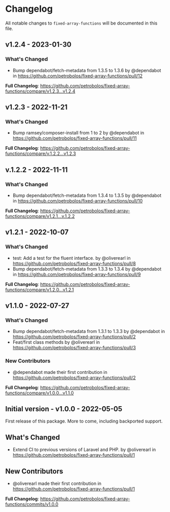 # Changelog

All notable changes to `fixed-array-functions` will be documented in this file.

## v1.2.4 - 2023-01-30

### What's Changed

- Bump dependabot/fetch-metadata from 1.3.5 to 1.3.6 by @dependabot in https://github.com/petrobolos/fixed-array-functions/pull/12

**Full Changelog**: https://github.com/petrobolos/fixed-array-functions/compare/v1.2.3...v1.2.4

## v1.2.3 - 2022-11-21

### What's Changed

- Bump ramsey/composer-install from 1 to 2 by @dependabot in https://github.com/petrobolos/fixed-array-functions/pull/11

**Full Changelog**: https://github.com/petrobolos/fixed-array-functions/compare/v.1.2.2...v1.2.3

## v.1.2.2 - 2022-11-11

### What's Changed

- Bump dependabot/fetch-metadata from 1.3.4 to 1.3.5 by @dependabot in https://github.com/petrobolos/fixed-array-functions/pull/10

**Full Changelog**: https://github.com/petrobolos/fixed-array-functions/compare/v1.2.1...v.1.2.2

## v1.2.1 - 2022-10-07

### What's Changed

- test: Add a test for the fluent interface. by @oliverearl in https://github.com/petrobolos/fixed-array-functions/pull/8
- Bump dependabot/fetch-metadata from 1.3.3 to 1.3.4 by @dependabot in https://github.com/petrobolos/fixed-array-functions/pull/9

**Full Changelog**: https://github.com/petrobolos/fixed-array-functions/compare/v1.2.0...v1.2.1

## v1.1.0 - 2022-07-27

### What's Changed

- Bump dependabot/fetch-metadata from 1.3.1 to 1.3.3 by @dependabot in https://github.com/petrobolos/fixed-array-functions/pull/2
- Feat/first class methods by @oliverearl in https://github.com/petrobolos/fixed-array-functions/pull/3

### New Contributors

- @dependabot made their first contribution in https://github.com/petrobolos/fixed-array-functions/pull/2

**Full Changelog**: https://github.com/petrobolos/fixed-array-functions/compare/v1.0.0...v1.1.0

## Initial version - v1.0.0 - 2022-05-05

First release of this package. More to come, including backported support.

## What's Changed

- Extend CI to previous versions of Laravel and PHP. by @oliverearl in https://github.com/petrobolos/fixed-array-functions/pull/1

## New Contributors

- @oliverearl made their first contribution in https://github.com/petrobolos/fixed-array-functions/pull/1

**Full Changelog**: https://github.com/petrobolos/fixed-array-functions/commits/v1.0.0
